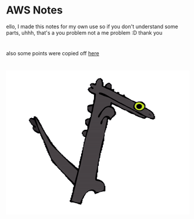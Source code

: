 # AWS Notes
ello, I made this notes for my own use so if you don't understand some parts, uhhh, that's a you problem not a me problem :D thank you
#
also some points were copied off [here](https://github.com/LRawrerL/ACF_Notes.git)
#
![Untitled](Images/toothless-dancing-toothless.gif)
